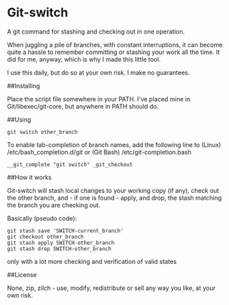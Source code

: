 Git-switch
==========

A git command for stashing and checking out in one operation.

When juggling a pile of branches, with constant interruptions, it can become quite a hassle to remember committing or stashing your work all the time. It did for me, anyway, which is why I made this little tool.

I use this daily, but do so at your own risk. I make no guarantees.

##Installing

Place the script file somewhere in your PATH. I've placed mine in Git/libexec/git-core, but anywhere in PATH should do.

##Using

    git switch other_branch

To enable tab-completion of branch names, add the following line to (Linux) /etc/bash_completion.d/git or
(Git Bash) /etc/git-completion.bash

    __git_complete "git switch" _git_checkout
##How it works

Git-switch will stash local changes to your working copy (if any), check out the other branch, and - if one is found - apply, and drop, the stash matching the branch you are checking out.

Basically (pseudo code):

    git stash save 'SWITCH-current_branch'
    git checkout other_branch
    git stash apply SWITCH-other_branch
    git stash drop SWITCH-other_branch

only with a lot more checking and verification of valid states

##License

None, zip, zilch - use, modify, redistribute or sell any way you like, at your own risk.